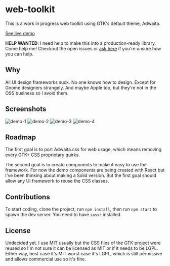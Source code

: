 # web-toolkit

This is a work in progress web toolkit using GTK's default theme, Adwaita.

[See live demo](https://romgrk.github.io/web-toolkit-example/)

**HELP WANTED**: I need help to make this into a production-ready library.
Come help me! Checkout the open issues or [ask here](https://github.com/romgrk/web-toolkit/issues/2)
if you're unsure how you can help.

## Why

All UI design frameworks suck. No one knows how to design. Except for Gnome designers
strangely.  And maybe Apple too, but they're not in the OSS business so I avoid them.

## Screenshots

![demo-1](https://raw.githubusercontent.com/romgrk/web-toolkit/master/static/demo-1.png)
![demo-2](https://raw.githubusercontent.com/romgrk/web-toolkit/master/static/demo-2.png)
![demo-3](https://raw.githubusercontent.com/romgrk/web-toolkit/master/static/demo-3.png)
![demo-4](https://raw.githubusercontent.com/romgrk/web-toolkit/master/static/demo-4.png)

## Roadmap

The first goal is to port Adwaita.css for web usage, which means removing every GTK+ CSS
proprietary quirks.

The second goal is to create components to make it easy to use the framework. For now the
demo components are being created with React but I've been thinking about making a Solid
version. But the first goal should allow any UI framework to reuse the CSS classes.

## Contributions

To start coding, clone the project, run `npm install`, then run `npm start` to spawn the
dev server. You need to have `sassc` installed.

## License

Undecided yet. I use MIT usually but the CSS files of the GTK project were reused so I'm not
sure it can be licensed as MIT or if it needs to be LGPL. Either way, best case it's MIT
worst case it's LGPL, which is still permissive and allows commercial use so it's fine.
